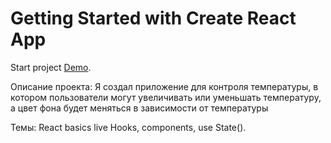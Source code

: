 # Getting Started with Create React App

Start project [Demo](https://milkyaz.github.io/temperature_control_project/).

Описание проекта: 
Я создал приложение для контроля температуры, в котором пользователи могут увеличивать или уменьшать температуру, а цвет фона будет меняться 
в зависимости от температуры

Темы: 
React basics live Hooks, components, use State().

